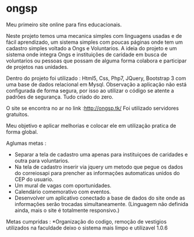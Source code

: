 # ongsp
Meu primeiro site online para fins educacionais.

Neste projeto temos uma mecanica simples com linguagens usadas e de fácil aprendizado, um sistema simples com poucas páginas onde tem um 
cadastro simples voltado a Ongs e Voluntarios.
A ideia do projeto e um sistema onde integra Ongs e instituições de caridade em busca de voluntarios ou pessoas que possam de alguma forma 
colabora e participar de projetos nas unidades.

Dentro do projeto foi utilizado : Html5, Css, Php7, JQuery, Bootstrap 3 com uma base de dados relacional em Mysql.
Observação a aplicação não está configurada de forma segura, por isso ao utilizar o código se atente a padrões de segurança.
Tudo criado do zero.

O site se encontra no ar no link :http://ongsp.tk/
Foi utilizado servidores gratuitos.

Meu objetivo e aplicar melhorias e colocar ele em utilização pratica de forma global.

Aglumas metas :
* Separar a tela de cadastro uma apenas para instituiçoes de caridades e outra para voluntarios.
* Na tela de cadastro inserir via jquery um metodo que pegue os dados do correiosapi para prencher as informações automaticas unidos 
do CEP do usuario.
* Um mural de vagas com oportunidades.
* Calendário comemorativo com eventos.
* Desenvolver um aplicativo conectado a base de dados do site onde as informações serão trocadas simultaneamente. (Linguagem não definida 
ainda, mais o site é totalmente responsivo.) 

Metas cumpridas :
*Organização do codigo, remoção de vestigios utilizados na faculdade deixo o sistema mais limpo e utilizavel  1.0.6